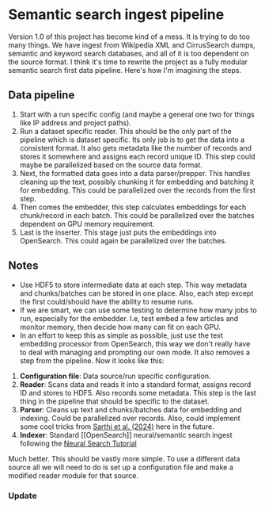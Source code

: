 # Semantic search ingest pipeline

Version 1.0 of this project has become kind of a mess. It is trying to do too many things. We have ingest from Wikipedia XML and CirrusSearch dumps, semantic and keyword search databases, and all of it is too dependent on the source format. I think it's time to rewrite the project as a fully modular semantic search first data pipeline. Here's how I'm imagining the steps.

## Data pipeline

1. Start with a run specific config (and maybe a general one two for things like IP address and project paths).
2. Run a dataset specific reader. This should be the only part of the pipeline which is dataset specific. Its only job is to get the data into a consistent format. It also gets metadata like the number of records and stores it somewhere and assigns each record unique ID. This step could maybe be parallelized based on the source data format.
3. Next, the formatted data goes into a data parser/prepper. This handles cleaning up the text, possibly chunking it for embedding and batching it for embedding. This could be parallelized over the records from the first step.
4. Then comes the embedder, this step calculates embeddings for each chunk/record in each batch. This could be parallelized over the batches dependent on GPU memory requirement.
5. Last is the inserter. This stage just puts the embeddings into OpenSearch. This could again be parallelized over the batches.

## Notes

- Use HDF5 to store intermediate data at each step. This way metadata and chunks/batches can be stored in one place. Also, each step except the first could/should have the ability to resume runs.
- If we are smart, we can use some testing to determine how many jobs to run, especially for the embedder. I.e, test embed a few articles and monitor memory, then decide how many can fit on each GPU.
- In an effort to keep this as simple as possible, just use the text embedding processor from OpenSearch, this way we don't really have to deal with managing and prompting our own mode. It also removes a step from the pipeline. Now it looks like this:

1. **Configuration file**: Data source/run specific configuration.
2. **Reader**: Scans data and reads it into a standard format, assigns record ID and stores to HDF5. Also records some metadata. This step is the last thing in the pipeline that should be specific to the dataset.
3. **Parser**: Cleans up text and chunks/batches data for embedding and indexing. Could be parallelized over records. Also, could implement some cool tricks from [Sarthi et al. (2024)](http://arxiv.org/abs/2401.18059) here in the future.
4. **Indexer**: Standard [[OpenSearch]] neural/semantic search ingest following the [Neural Search Tutorial](https://opensearch.org/docs/latest/search-plugins/neural-search-tutorial#step-1a-choose-a-language-model)

Much better. This should be vastly more simple. To use a different data source all we will need to do is set up a configuration file and make a modified reader module for that source.

### Update
